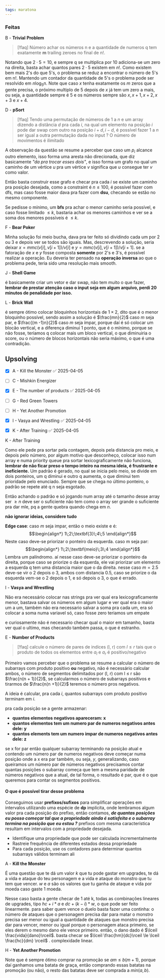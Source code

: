```yaml
---
tags: maratona
---
```


### Feitas

B - **Trivial** **Problem**
>[!faq] Número achar os números n e a quantidade de numeros q tem exatamente **m** trailing zeroes no final de n!.

Notando que $2\cdot 5= 10$, e sempre q se multiplica por 10 adiciona-se um zero na direita, basta achar quantos pares $2\cdot5$ existem em $n!$. Como existem bem mais 2's do que 5's, o problema se reduz a encontrar o número de 5's em n!. Mantendo um contador da quantidade de 5's o problema pode ser resolvido em $n\log_{5}n$. Note que caso $x$ tenha exatamente os $m$ zeros que a gente precisa, o próximo multiplo de 5 depois de $x$ já tem um zero a mais, ou seja, a quantidade sempre é $5$ e os números sempre são $x, x+1,x+2,x+3$ e $x+4$.

D - **pSort**
>[!faq] Tendo uma permutação de números de 1 a $n$ e um array dizendo a distância $d$ pra cada $i$, na qual um elemento na posição $i$ pode dar swap com outro na posição $i + d, i -d$, é possível fazer $1$ a $n$ ser igual a outra permutação dada no input ? O número de movimentos é ilimitado

A observação da questão se resume a perceber que caso um $p_{i}$ alcance outro elemento, isso forma uma aresta não direcionada, que diz basicamente *"da pra trocar esses dois"*, e isso forma um grafo no qual um caminho de um vértice $u$ pra um vértice $v$ significa que $u$ consegue ter $v$ como valor.

Então basta construir esse grafo e checar pra cada $i$ se existe um caminho pra posição desejada, como a constraint é $n \le 100$, é possível fazer com dfs, mas caso fosse maior dava pra fazer com **dsu**, checando se estão no mesmo componente.

Se pedisse o mínimo, um **bfs** pra achar o menor caminho seria possível, e caso fosse limitado $\le k$, bastaria achar os menores caminhos e ver se a soma dos menores possíveis é $\le k$.

F - **Bear Poker**

Minha solução foi meio bucha, dava pra ter feito só dividindo cada um por 2 ou 3 e depois ver se todos são iguais. Mas, descrevendo a solução, seria deixar $x=mmc(v[i],v[i + 1]) / v[i]$ e $y=mmc(v[i], v[i+1])/v[i + 1]$. se a fatoração de $x$ e $y$ fosse composta **somente** por 2's e 3's, é possível realizar a operação. Eu deveria ter pensado na **operação inversa** ao que o problema pede, teria sido uma resolução mais smooth.

J - **Shell Game**

é basicamente criar um vetor e dar swap, não tem muito o que fazer, **lembrar de prestar atenção caso o input seja em algum arquivo, perdi 20 minutos de penalidade por isso.** 

L - **Brick Wall**

é sempre ótimo colocar bloquinhos horizontais de $1\times2$, dito que é o menor bloquinho possível, sendo assim a solução é $\frac{mn}{2}$ caso $m$ seja par, e $\frac{(m -1)n}{2}$ caso $m$ seja ímpar, porque daí é só colocar um blocão vertical, e a diferença diminui $1$ ponto, que é o mínimo, porque se não fosse, teríamos q colocar mais um bloco vertical, o que diminuiria o score, ou o número de blocos horizontais não seria máximo, o que é uma contradição.

## Upsolving

- [x] A - Kill the Monster ✅ 2025-04-05
- [ ] C - Mishkin Energizer
- [x] E - The number of products ✅ 2025-04-05
- [ ] G - Red Green Towers
- [ ] H - Yet Another Promotion
- [x] I - Vasya and Wrestling ✅ 2025-04-05
- [x] K - After Training ✅ 2025-04-05


K - After Training

Como ele pede pra sortar pela contagem, depois pela distancia pro meio, e depois pelo número, por algum motivo que desconheço, colocar isso num array e numa priority queue pra sortar lexicograficamente não funciona, **lembrar de não ficar preso o tempo inteiro na mesma ideia, é frustrante e ineficiente.** Um padrão é gerado, no qual se inicia pelo meio, se divide em dois ponteiros, um q diminui e outro q aumenta, o que diminui tem prioridade pelo enunciado. Sempre que se chega no último ponteiro, o padrão se repete até q n seja esgotado.

Então achando o padrão e só jogando num array até o tamanho desse array ser $\ge n$ deve ser o suficiente não tem como o array ser grande o suficiente pra dar mle, pq a gente quebra quando chega em $n$.

**não ignorar ideias, considere tudo**

**Edge case**: caso $m$ seja impar, então o meio existe e é: $$\begin{align*}
1\;2\;\textbf{3}\;4\;5
\end{align*}$$
Neste caso deve-se priorizar o ponteiro da esquerda. caso m seja par:
$$\begin{align*}
1\;2\;\textbf{meio}\;3\;4
\end{align*}$$
Lembra um palíndromo. aí nesse caso deve-se priorizar o ponteiro da direita, porque caso se priorize o da esquerda, ele vai priorizar um elemento a esquerda q tem uma distancia maior que o da direita. nesse caso $m=2.5$ deve-se vir o $2$ depois o $3$, ambos com distancia $0.5$, caso se priorize o da esquerda vem-se o $2$ depois o $1$, e só depois o $3$, o que é errado.

I - **Vasya and Wrestling**

Não era necessário colocar nas strings pra ver qual era lexicograficamente menor, bastava salvar os números em algum lugar e ver qual era o maior um a um, também não era necessario salvar a soma pra cada um, era só colocar a soma numa variavel só, caso fosse zero teriamos um empate

e curiosamente não é necessario checar qual o maior em tamanho, basta ver qual o ultimo, mas checando também passa, o que é estranho.

E - **Number of Products**

> [!faq] calcule o número de pares de indices (l, r) com $l\le r$ tais que o produto de todos os elementos entre $a_{l}$ e $a_{r}$ é positivo/negativo

Primeiro vamos perceber que o problema se resume a calcular o número de subarrays com produto positivo **ou** negativo, não é necessário calcular ambos, o número de segmentos delimitados por (l, r) com l $\le$ r são $\frac{n(n + 1)}{2}$, se calcularmos o número de subarrays positivos e tirarmos de $\frac{n(n +1)}{2}$ teremos o número pros negativos.

A ideia é calcular, pra cada $i$, quantos subarrays com produto positivo terminam em $i$.

pra cada posição se a gente armazenar:
- **quantos elementos negativos apareceram: x**
- **quantos elementos tem um numero par de numeros negativos antes dele: y**
- **quantos elements tem um numero impar de numeros negativos antes dele: z**

se x for par então qualquer subarray terminando na posição atual e contendo um número par de numeros negativos deve começar numa posição onde a x era par também, ou seja, $y$, generalizando, caso queiramos um número par de números negativos precisamos contar quantas posições o subarray começa que tem a mesma paridade de números negativos que a atual, de tal forma, o resultado é par, que é o que queremos para contar os segmentos positivos.

#### O que é possível tirar desse problema

Conseguimos usar **prefixos/sufixos** para simplificar operações em intervalos utilizando uma espécie de **dp** implícita, onde lembramos algum valor pra cada posição do prefixo, então contamos, ***de quantas posições eu posso começar tal que a propriedade ainda é satisfeita e o subarray termina na posição que eu estou ?*** prefixos com mesma característica resultam em intervalos com a propriedade desejada.

- Identifique uma propriedade que pode ser calculada incrementalmente
- Rastreie frequência de diferentes estados dessa propriedade
- Para cada posição, use os contadores para determinar quantos subarrays válidos terminam ali

A - **Kill the Monster**

É uma questão que te dá um valor $k$ que tu pode gastar em upgrades, te dá a vida e ataque do teu personagem e a vida e ataque do monstro que tu tem que vencer. $w$ e $a$ são os valores que tu ganha de ataque e vida por moeda caso gaste 1 moeda.

Nesse caso basta a gente checar de 1 até k, todas as combinações lineares de upgrades, tipo $hc+i*a$ e $dc + (k - i) *w$, o que pode ser feito linearmente. para saber quem vence o duelo basta fazer uma continha: o número de ataques que o personagem precisa dar para matar o monstro precisa ser menor ou igual a quantidade de ataques que  monstro precisa dar para vencer, menor ou igual porque o personagem ataca primeiro, se eles derem o mesmo dano ele vence primeiro. então, o dano dado é $\lceil \frac{vida}{dano}\rceil$. basta checar se $\lceil \frac{hm}{dc}\rceil \le \lceil \frac{hc}{dm} \rceil$ . complexidade linear.

H - **Yet Another Promotion**

Note que é sempre ótimo comprar na promoção se $a m \le b(m+1)$, porque daí ganhamos uma batata de graça, então comprando essas batatas na promoção (ou não), o resto das batatas deve ser comprada a $min(a,b)$. 